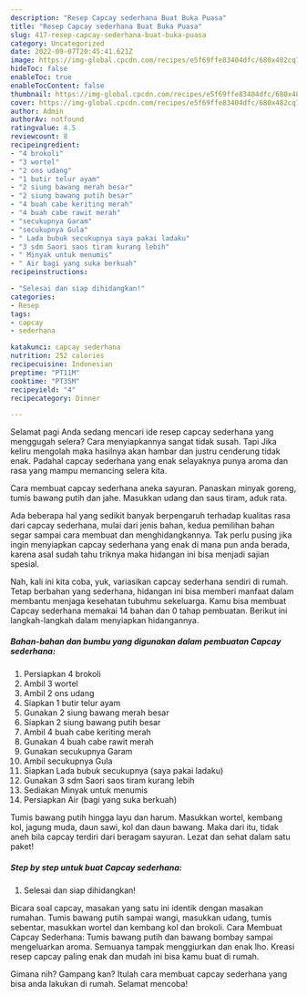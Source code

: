 ```yaml
---
description: "Resep Capcay sederhana Buat Buka Puasa"
title: "Resep Capcay sederhana Buat Buka Puasa"
slug: 417-resep-capcay-sederhana-buat-buka-puasa
category: Uncategorized
date: 2022-09-07T20:45:41.621Z
image: https://img-global.cpcdn.com/recipes/e5f69ffe83404dfc/680x482cq70/capcay-sederhana-foto-resep-utama.jpg
hideToc: false
enableToc: true
enableTocContent: false
thumbnail: https://img-global.cpcdn.com/recipes/e5f69ffe83404dfc/680x482cq70/capcay-sederhana-foto-resep-utama.jpg
cover: https://img-global.cpcdn.com/recipes/e5f69ffe83404dfc/680x482cq70/capcay-sederhana-foto-resep-utama.jpg
author: Admin
authorAv: notfound
ratingvalue: 4.5
reviewcount: 8
recipeingredient:
- "4 brokoli"
- "3 wortel"
- "2 ons udang"
- "1 butir telur ayam"
- "2 siung bawang merah besar"
- "2 siung bawang putih besar"
- "4 buah cabe keriting merah"
- "4 buah cabe rawit merah"
- "secukupnya Garam"
- "secukupnya Gula"
- " Lada bubuk secukupnya saya pakai ladaku"
- "3 sdm Saori saos tiram kurang lebih"
- " Minyak untuk menumis"
- " Air bagi yang suka berkuah"
recipeinstructions:

- "Selesai dan siap dihidangkan!"
categories:
- Resep
tags:
- capcay
- sederhana

katakunci: capcay sederhana 
nutrition: 252 calories
recipecuisine: Indonesian
preptime: "PT11M"
cooktime: "PT35M"
recipeyield: "4"
recipecategory: Dinner

---
```



Selamat pagi Anda sedang mencari ide resep capcay sederhana yang menggugah selera? Cara menyiapkannya sangat tidak susah. Tapi Jika keliru mengolah maka hasilnya akan hambar dan justru cenderung tidak enak. Padahal capcay sederhana yang enak selayaknya punya aroma dan rasa yang mampu memancing selera kita.


Cara membuat capcay sederhana aneka sayuran. Panaskan minyak goreng, tumis bawang putih dan jahe. Masukkan udang dan saus tiram, aduk rata.

Ada beberapa hal yang sedikit banyak berpengaruh terhadap kualitas rasa dari capcay sederhana, mulai dari jenis bahan, kedua pemilihan bahan segar sampai cara membuat dan menghidangkannya. Tak perlu pusing jika ingin menyiapkan capcay sederhana yang enak di mana pun anda berada, karena asal sudah tahu triknya maka hidangan ini bisa menjadi sajian spesial.


Nah, kali ini kita coba, yuk, variasikan capcay sederhana sendiri di rumah. Tetap berbahan yang sederhana, hidangan ini bisa memberi manfaat dalam membantu menjaga kesehatan tubuhmu sekeluarga. Kamu bisa membuat Capcay sederhana memakai 14 bahan dan 0 tahap pembuatan. Berikut ini langkah-langkah dalam menyiapkan hidangannya.

<!--inarticleads1-->

##### Bahan-bahan dan bumbu yang digunakan dalam pembuatan Capcay sederhana:

1. Persiapkan 4 brokoli
1. Ambil 3 wortel
1. Ambil 2 ons udang
1. Siapkan 1 butir telur ayam
1. Gunakan 2 siung bawang merah besar
1. Siapkan 2 siung bawang putih besar
1. Ambil 4 buah cabe keriting merah
1. Gunakan 4 buah cabe rawit merah
1. Gunakan secukupnya Garam
1. Ambil secukupnya Gula
1. Siapkan  Lada bubuk secukupnya (saya pakai ladaku)
1. Gunakan 3 sdm Saori saos tiram kurang lebih
1. Sediakan  Minyak untuk menumis
1. Persiapkan  Air (bagi yang suka berkuah)


Tumis bawang putih hingga layu dan harum. Masukkan wortel, kembang kol, jagung muda, daun sawi, kol dan daun bawang. Maka dari itu, tidak aneh bila capcay terdiri dari beragam sayuran. Lezat dan sehat dalam satu paket! 

<!--inarticleads2-->

##### Step by step untuk buat Capcay sederhana:


1. Selesai dan siap dihidangkan!

Bicara soal capcay, masakan yang satu ini identik dengan masakan rumahan. Tumis bawang putih sampai wangi, masukkan udang, tumis sebentar, masukkan wortel dan kembang kol dan brokoli. Cara Membuat Capcay Sederhana: Tumis bawang putih dan bawang bombay sampai mengeluarkan aroma. Semuanya tampak menggiurkan dan enak lho. Kreasi resep capcay paling enak dan mudah ini bisa kamu buat di rumah. 

Gimana nih? Gampang kan? Itulah cara membuat capcay sederhana yang bisa anda lakukan di rumah. Selamat mencoba!
